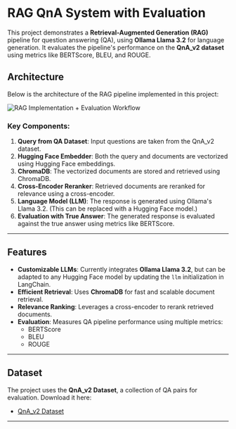 # RAG QnA System with Evaluation

This project demonstrates a **Retrieval-Augmented Generation (RAG)** pipeline for question answering (QA), using **Ollama Llama 3.2** for language generation. It evaluates the pipeline's performance on the **QnA_v2 dataset** using metrics like BERTScore, BLEU, and ROUGE.

## Architecture

Below is the architecture of the RAG pipeline implemented in this project:

![RAG Implementation + Evaluation Workflow](image.png)

### Key Components:
1. **Query from QA Dataset**: Input questions are taken from the QnA_v2 dataset.
2. **Hugging Face Embedder**: Both the query and documents are vectorized using Hugging Face embeddings.
3. **ChromaDB**: The vectorized documents are stored and retrieved using ChromaDB.
4. **Cross-Encoder Reranker**: Retrieved documents are reranked for relevance using a cross-encoder.
5. **Language Model (LLM)**: The response is generated using Ollama's Llama 3.2. (This can be replaced with a Hugging Face model.)
6. **Evaluation with True Answer**: The generated response is evaluated against the true answer using metrics like BERTScore.

---

## Features

- **Customizable LLMs**: Currently integrates **Ollama Llama 3.2**, but can be adapted to any Hugging Face model by updating the `llm` initialization in LangChain.
- **Efficient Retrieval**: Uses **ChromaDB** for fast and scalable document retrieval.
- **Relevance Ranking**: Leverages a cross-encoder to rerank retrieved documents.
- **Evaluation**: Measures QA pipeline performance using multiple metrics:
  - BERTScore
  - BLEU
  - ROUGE

---

## Dataset

The project uses the **QnA_v2 Dataset**, a collection of QA pairs for evaluation. Download it here:
- [QnA_v2 Dataset](https://msmarco.z22.web.core.windows.net/msmarco/dev_v2.1.json.gz)

---